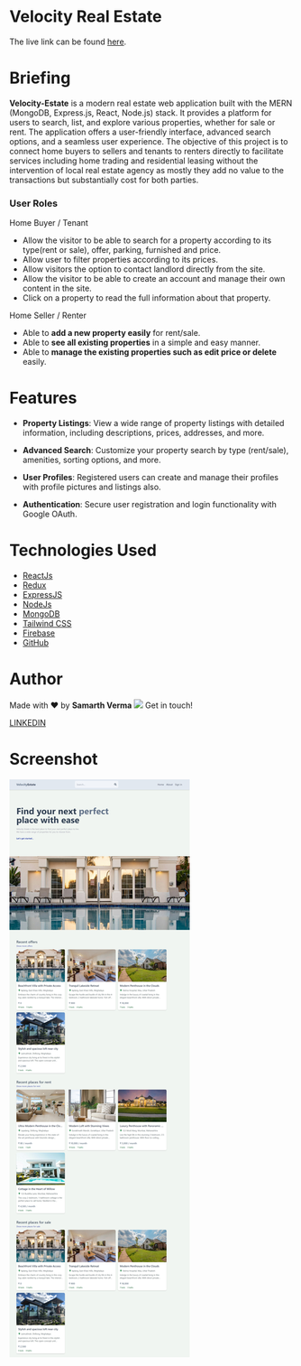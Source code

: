 # Velocity Real Estate

The live link can be found <a href="https://velocity-estate.onrender.com/" target="_blank" rel="noopener">here</a>.

# Briefing

**Velocity-Estate** is a modern real estate web application built with the MERN (MongoDB, Express.js, React, Node.js) stack. It provides a platform for users to search, list, and explore various properties, whether for sale or rent. The application offers a user-friendly interface, advanced search options, and a seamless user experience. The objective of this project is to connect home buyers to sellers and tenants to renters directly to facilitate services including home trading and residential leasing without the intervention of local real estate agency as mostly they add no value to the transactions but substantially cost for both parties.

### User Roles

Home Buyer / Tenant

- Allow the visitor to be able to search for a property according to its type(rent or sale), offer, parking, furnished and price.
- Allow user to filter properties according to its prices.
- Allow visitors the option to contact landlord directly from the site.
- Allow the visitor to be able to create an account and manage their own content in the site.
- Click on a property to read the full information about that property.

Home Seller / Renter

- Able to **add a new property easily** for rent/sale.
- Able to **see all existing properties** in a simple and easy manner.
- Able to **manage the existing properties such as edit price or delete** easily.

# Features

- **Property Listings**: View a wide range of property listings with detailed information, including descriptions, prices, addresses, and more.

- **Advanced Search**: Customize your property search by type (rent/sale), amenities, sorting options, and more.

- **User Profiles**: Registered users can create and manage their profiles with profile pictures and listings also.

- **Authentication**: Secure user registration and login functionality with Google OAuth.

# Technologies Used

- [ReactJs](https://reactjs.org/)
- [Redux](https://redux.js.org/)
- [ExpressJS](https://expressjs.com/)
- [NodeJs](https://nodejs.org/en/learn/getting-started/introduction-to-nodejs)
- [MongoDB](https://www.mongodb.com/docs/)
- [Tailwind CSS](https://tailwindcss.com/)
- [Firebase](https://firebase.google.com/)
- [GitHub](http://github.com)

# Author

Made with ❤️ by <b>Samarth Verma</b> <img src="https://raw.githubusercontent.com/MartinHeinz/MartinHeinz/master/wave.gif" width="16px"> Get in touch!

[LINKEDIN](https://www.linkedin.com/in/samarth2804/)

# Screenshot

<img src="./client/public/cover.jpeg">
